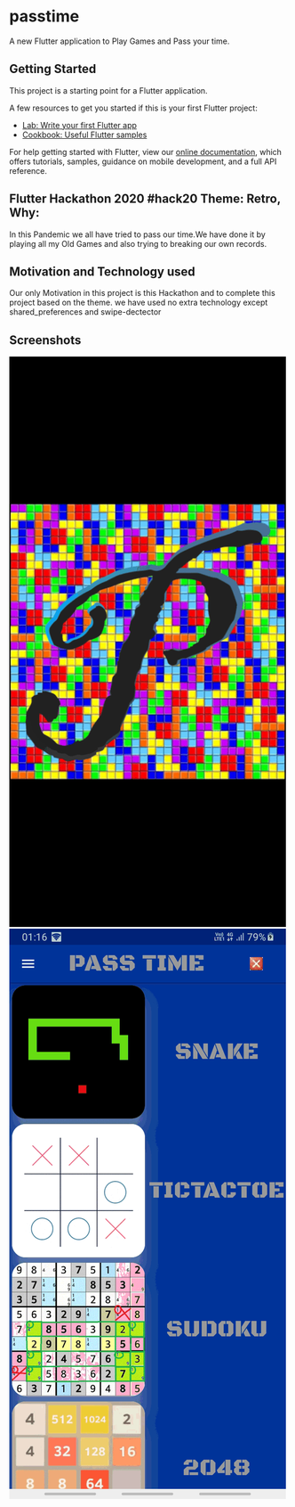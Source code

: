 # passtime

A new Flutter application to Play Games and Pass your time.

## Getting Started

This project is a starting point for a Flutter application.

A few resources to get you started if this is your first Flutter project:

- [Lab: Write your first Flutter app](https://flutter.dev/docs/get-started/codelab)
- [Cookbook: Useful Flutter samples](https://flutter.dev/docs/cookbook)

For help getting started with Flutter, view our
[online documentation](https://flutter.dev/docs), which offers tutorials,
samples, guidance on mobile development, and a full API reference.

## Flutter Hackathon 2020 #hack20 Theme: Retro, Why:
In this Pandemic we all have tried to pass our time.We have done it by playing all my Old Games and also trying to breaking our own records.
## Motivation and Technology used
Our only Motivation in this project is this Hackathon and to complete this project based on the theme. we have used no extra technology except shared_preferences and swipe-dectector

## Screenshots

![](screenshots/1.gif)![](screenshots/2.gif)